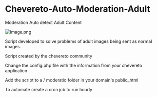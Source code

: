# Chevereto-Auto-Moderation-Adult
Moderation Auto detect Adult Content

![image.png](https://ap.imagensbrasil.org/images/2020/04/07/image.png)

Script developed to solve problems of adult images being sent as normal images.

Script created by the chevereto community

Change the config.php file
with the information from your chevereto application

Add the script to a / moderatio folder in your domain's public_html

To automate create a cron job to run hourly
